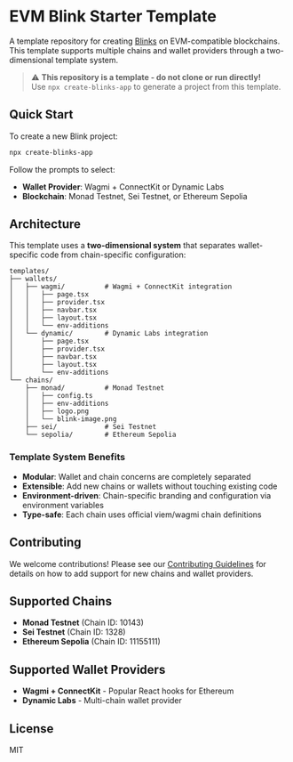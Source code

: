 # EVM Blink Starter Template

A template repository for creating [Blinks](https://docs.dialect.to/blinks/) on EVM-compatible blockchains. This template supports multiple chains and wallet providers through a two-dimensional template system.

> ⚠️ **This repository is a template - do not clone or run directly!**  
> Use `npx create-blinks-app` to generate a project from this template.

## Quick Start

To create a new Blink project:

```bash
npx create-blinks-app
```

Follow the prompts to select:
- **Wallet Provider**: Wagmi + ConnectKit or Dynamic Labs
- **Blockchain**: Monad Testnet, Sei Testnet, or Ethereum Sepolia

## Architecture

This template uses a **two-dimensional system** that separates wallet-specific code from chain-specific configuration:

```
templates/
├── wallets/
│   ├── wagmi/          # Wagmi + ConnectKit integration
│   │   ├── page.tsx
│   │   ├── provider.tsx
│   │   ├── navbar.tsx
│   │   ├── layout.tsx
│   │   └── env-additions
│   └── dynamic/        # Dynamic Labs integration
│       ├── page.tsx
│       ├── provider.tsx
│       ├── navbar.tsx
│       ├── layout.tsx
│       └── env-additions
└── chains/
    ├── monad/          # Monad Testnet
    │   ├── config.ts
    │   ├── env-additions
    │   ├── logo.png
    │   └── blink-image.png
    ├── sei/            # Sei Testnet
    └── sepolia/        # Ethereum Sepolia
```

### Template System Benefits

- **Modular**: Wallet and chain concerns are completely separated
- **Extensible**: Add new chains or wallets without touching existing code
- **Environment-driven**: Chain-specific branding and configuration via environment variables
- **Type-safe**: Each chain uses official viem/wagmi chain definitions

## Contributing

We welcome contributions! Please see our [Contributing Guidelines](CONTRIBUTING.md) for details on how to add support for new chains and wallet providers.

## Supported Chains

- **Monad Testnet** (Chain ID: 10143)
- **Sei Testnet** (Chain ID: 1328)
- **Ethereum Sepolia** (Chain ID: 11155111)

## Supported Wallet Providers

- **Wagmi + ConnectKit** - Popular React hooks for Ethereum
- **Dynamic Labs** - Multi-chain wallet provider

## License

MIT